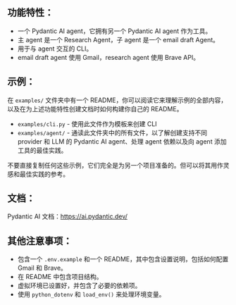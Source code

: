 ## 功能特性：

- 一个 Pydantic AI agent，它拥有另一个 Pydantic AI agent 作为工具。
- 主 agent 是一个 Research Agent，子 agent 是一个 email draft Agent。
- 用于与 agent 交互的 CLI。
- email draft agent 使用 Gmail，research agent 使用 Brave API。

## 示例：

在 `examples/` 文件夹中有一个 README，你可以阅读它来理解示例的全部内容，以及在为上述功能特性创建文档时如何构建你自己的 README。

- `examples/cli.py` - 使用此文件作为模板来创建 CLI
- `examples/agent/` - 通读此文件夹中的所有文件，以了解创建支持不同 provider 和 LLM 的 Pydantic AI agent、处理 agent 依赖以及向 agent 添加工具的最佳实践。

不要直接复制任何这些示例，它们完全是为另一个项目准备的。但可以将其用作灵感和最佳实践的参考。

## 文档：

Pydantic AI 文档：https://ai.pydantic.dev/

## 其他注意事项：

- 包含一个 `.env.example` 和一个 README，其中包含设置说明，包括如何配置 Gmail 和 Brave。
- 在 README 中包含项目结构。
- 虚拟环境已设置好，并包含了必要的依赖项。
- 使用 `python_dotenv` 和 `load_env()` 来处理环境变量。
